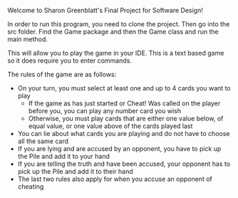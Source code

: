 Welcome to Sharon Greenblatt's Final Project for Software Design!

In order to run this program, you need to clone the project.
Then go into the src folder.
Find the Game package and then the Game class and run the main method.

This will allow you to play the game in your IDE. This is a text based game so it does require you to enter commands.

The rules of the game are as follows:
  * On your turn, you must select at least one and up to 4 cards you want to play
    * If the game as has just started or Cheat! Was called on the player before you, you can play any number card you wish
    * Otherwise, you must play cards that are either one value below, of equal value, or one value above of the cards played last
  * You can lie about what cards you are playing and do not have to choose all the same card
  * If you are lying and are accused by an opponent, you have to pick up the Pile and add it to your hand
  * If you are telling the truth and have been accused, your opponent has to pick up the Pile and add it to their hand
  * The last two rules also apply for when you accuse an opponent of cheating
